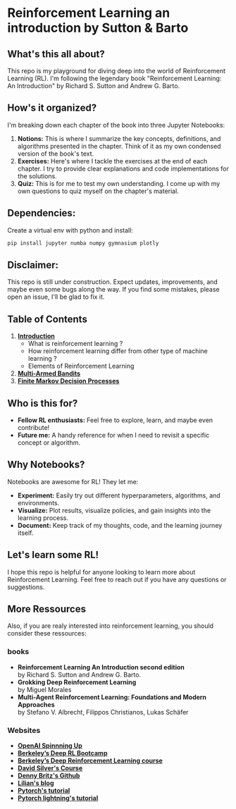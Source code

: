 # Reinforcement Learning an introduction by Sutton & Barto

## What's this all about?

This repo is my playground for diving deep into the world of Reinforcement Learning (RL). I'm following the legendary book "Reinforcement Learning: An Introduction" by Richard S. Sutton and Andrew G. Barto.

## How's it organized?

I'm breaking down each chapter of the book into three Jupyter Notebooks:

1. **Notions:** This is where I summarize the key concepts, definitions, and algorithms presented in the chapter. Think of it as my own condensed version of the book's text.
2. **Exercises:** Here's where I tackle the exercises at the end of each chapter. I try to provide clear explanations and code implementations for the solutions. 
3. **Quiz:** This is for me to test my own understanding. I come up with my own questions to quiz myself on the chapter's material.

## Dependencies:

Create a virtual env with python and install:

```bash
pip install jupyter numba numpy gymnasium plotly
```

## Disclaimer:

This repo is still under construction. Expect updates, improvements, and maybe even some bugs along the way. If you find some mistakes, please open an issue, I'll be glad to fix it.

## Table of Contents

1. [**Introduction**](https://github.com/Lucien-MG/reinforcement-learning-an-introduction-ntbks/tree/main/chapters/01_Introduction)
    - What is reinforcement learning ?
    - How reinforcement learning differ from other type of machine learning ?
    - Elements of Reinforcement Learning
2. [**Multi-Armed Bandits**](#example2)
3. [**Finite Markov Decision Processes**](#third-example)

## Who is this for?

* **Fellow RL enthusiasts:** Feel free to explore, learn, and maybe even contribute!
* **Future me:** A handy reference for when I need to revisit a specific concept or algorithm.

## Why Notebooks?

Notebooks are awesome for RL! They let me:

* **Experiment:** Easily try out different hyperparameters, algorithms, and environments.
* **Visualize:** Plot results, visualize policies, and gain insights into the learning process.
* **Document:** Keep track of my thoughts, code, and the learning journey itself.

## Let's learn some RL!

I hope this repo is helpful for anyone looking to learn more about Reinforcement Learning. Feel free to reach out if you have any questions or suggestions.

## More Ressources

Also, if you are realy interested into reinforcement learning, you should consider these ressources:

### books

* **Reinforcement Learning An Introduction second edition**  
by Richard S. Sutton and Andrew G. Barto.
* **Grokking Deep Reinforcement Learning**  
by Miguel Morales
* **Multi-Agent Reinforcement Learning: Foundations and Modern Approaches**  
by Stefano V. Albrecht,  Filippos Christianos,  Lukas Schäfer

### Websites

* [**OpenAI Spinnning Up**](https://spinningup.openai.com/en/latest)
* [**Berkeley’s Deep RL Bootcamp**](https://sites.google.com/view/deep-rl-bootcamp/lectures)
* [**Berkeley’s Deep Reinforcement Learning course**](http://rail.eecs.berkeley.edu/deeprlcourse/)
* [**David Silver's Course**](https://www.davidsilver.uk/teaching/)
* [**Denny Britz's Github**](https://github.com/dennybritz/reinforcement-learning)
* [**Lilian's blog**](https://lilianweng.github.io/)
* [**Pytorch's tutorial**](https://pytorch.org/tutorials/intermediate/reinforcement_q_learning.html)
* [**Pytorch lightning's tutorial**](https://lightning.ai/docs/pytorch/stable/notebooks/lightning_examples/reinforce-learning-DQN.html)
